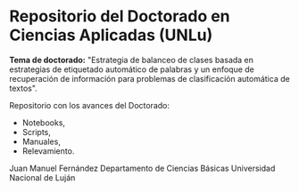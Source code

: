 # Repositorio del Doctorado en Ciencias Aplicadas (UNLu)

__Tema de doctorado:__ "Estrategia de balanceo de clases basada en estrategias de etiquetado automático de palabras y un enfoque de recuperación de información para problemas de clasificación automática de textos".

Repositorio con los avances del Doctorado:
- Notebooks,
- Scripts,
- Manuales,
- Relevamiento.


Juan Manuel Fernández
Departamento de Ciencias Básicas
Universidad Nacional de Luján
